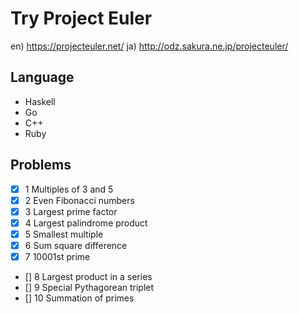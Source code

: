 # Try Project Euler
en) https://projecteuler.net/
ja) http://odz.sakura.ne.jp/projecteuler/

## Language
- Haskell
- Go
- C++
- Ruby

## Problems
- [x] 1 Multiples of 3 and 5
- [x] 2 Even Fibonacci numbers
- [x] 3 Largest prime factor
- [x] 4 Largest palindrome product
- [x] 5 Smallest multiple
- [x] 6 Sum square difference
- [x] 7 10001st prime
- [] 8 Largest product in a series
- [] 9 Special Pythagorean triplet
- [] 10 Summation of primes
